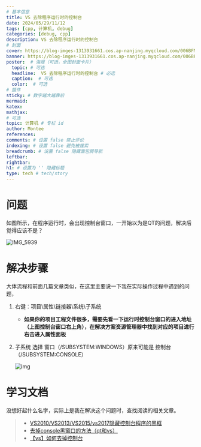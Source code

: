 ```yaml
---
# 基本信息
title: VS 去除程序运行时的控制台
date: 2024/05/29/11/12
tags: [cpp, 计算机, debug]
categories: [debug, cpp]
description: VS 去除程序运行时的控制台
# 封面
cover: https://blog-imges-1313931661.cos.ap-nanjing.myqcloud.com/006BFMdqly1gfcskjuy1ij31kw13gjz0.jpg
banner: https://blog-imges-1313931661.cos.ap-nanjing.myqcloud.com/006BFMdqly1gfcskjuy1ij31kw13gjz0.jpg
poster:  # 海报（可选，全图封面卡片）
  topic: # 可选
  headline:  VS 去除程序运行时的控制台 # 必选
  caption:  # 可选
  color:  # 可选
# 插件
sticky: # 数字越大越靠前
mermaid:
katex: 
mathjax: 
# 可选
topic: 计算机 # 专栏 id
author: Montee
references:
comments: # 设置 false 禁止评论
indexing: # 设置 false 避免被搜索
breadcrumb: # 设置 false 隐藏面包屑导航
leftbar: 
rightbar:
h1: # 设置为 '' 隐藏标题
type: tech # tech/story
---
```

# 问题

如图所示，在程序运行时，会出现控制台窗口，一开始以为是QT的问题，解决后觉得应该不是？

![IMG_5939](https://blog-imges-1313931661.cos.ap-nanjing.myqcloud.com/IMG_5939.JPG)

# 解决步骤

大体流程和前面几篇文章类似，在这里主要说一下我在实际操作过程中遇到的问题，

1. 右键：项目\属性\链接器\系统\子系统

   * **如果你的项目工程文件很多，需要先看一下运行时控制台窗口的进入地址（上图控制台窗口右上角），在解决方案资源管理器中找到对应的项目进行右击进入属性面板**

2. 子系统 选择 窗口（/SUBSYSTEM:WINDOWS）原来可能是 控制台（/SUBSYSTEM:CONSOLE）

   ![img](https://blog-imges-1313931661.cos.ap-nanjing.myqcloud.com/watermark%2Ctype_d3F5LXplbmhlaQ%2Cshadow_50%2Ctext_Q1NETiBA6Zu36Zi15aSq6Ziz%2Csize_20%2Ccolor_FFFFFF%2Ct_70%2Cg_se%2Cx_16.png) 

# 学习文档

没想好起什么名字，实际上是我在解决这个问题时，查找阅读的相关文章。

> * [VS2010/VS2013/VS2015/vs2017隐藏控制台程序的黑框](https://blog.csdn.net/zy_505775013/article/details/107432177)
> * [去掉console黑窗口的方法（qt和vs）](https://www.cnblogs.com/yimaochun/archive/2011/07/29/2120653.html)
> * [【vs】如何去掉控制台](https://blog.csdn.net/sinat_29158831/article/details/123503032)